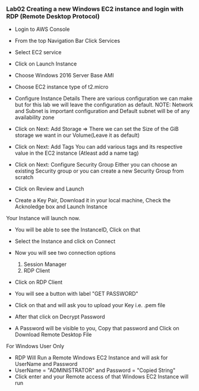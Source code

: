 ### Lab02 Creating a new Windows EC2 instance and login with RDP (Remote Desktop Protocol)

- Login to AWS Console
- From the top Navigation Bar Click Services
- Select EC2 service
- Click on Launch Instance
- Choose Windows 2016 Server Base AMI
- Choose EC2 instance type of t2.micro
- Configure Instance Details
    There are various configuration we can make but for this lab we will leave the configuration as default.
    NOTE: Network and Subnet is important configuration and Default subnet will be of any availability zone

- Click on Next: Add Storage => There we can set the Size of the GiB storage we want in our Volume(Leave it as default)
- Click on Next: Add Tags
    You can add various tags and its respective value in the EC2 instance (Atleast add a name tag)

- Click on Next: Configure Security Group
    Either you can choose an existing Security group or you can create a new Security Group from scratch

- Click on Review and Launch
- Create a Key Pair, Download it in your local machine, Check the Acknoledge box and Launch Instance

Your Instance will launch now.

- You will be able to see the InstanceID, Click on that
- Select the Instance and click on Connect

- Now you will see two connection options 
    1) Session Manager
    2) RDP Client
- Click on RDP Client

- You will see a button with label "GET PASSWORD"
- Click on that and will ask you to upload your Key i.e. .pem file
- After that click on Decrypt Password
- A Password will be visible to you, Copy that password and Click on Download Remote Desktop File

For Windows User Only

- RDP Will Run a Remote Windows EC2 Instance and will ask for UserName and Password
- UserName = "ADMINISTRATOR" and Password = "Copied String"
- Click enter and your Remote access of that Windows EC2 Instance will run